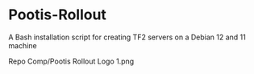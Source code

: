 # Pootis-Rollout
A Bash installation script for creating TF2 servers on a Debian 12 and 11 machine

Repo Comp/Pootis Rollout Logo 1.png
